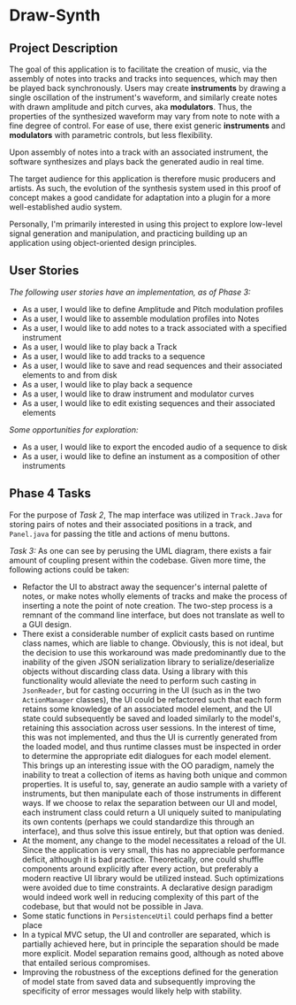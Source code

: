 # Draw-Synth

## Project Description

The goal of this application is to facilitate the creation of music,
via the assembly of notes into tracks and tracks into sequences, which may then be played back synchronously.
Users may create **instruments** by drawing a single oscillation of the instrument's waveform,
and similarly create notes with drawn amplitude and pitch curves, aka **modulators**.
Thus, the properties of the synthesized waveform may vary from note to note with a fine degree of control.
For ease of use, there exist generic **instruments** and **modulators** with parametric controls, but less flexibility.

Upon assembly of notes into a track with an associated instrument,
the software synthesizes and plays back the generated audio in real time.

The target audience for this application is therefore music producers and artists.
As such, the evolution of the synthesis system used in this proof of concept makes a good candidate for
adaptation into a plugin for a more well-established audio system.

Personally, I'm primarily interested in using this project to explore low-level signal generation and manipulation,
and practicing building up an application using object-oriented design principles.

## User Stories

*The following user stories have an implementation, as of Phase 3:*

- As a user, I would like to define Amplitude and Pitch modulation profiles
- As a user, I would like to assemble modulation profiles into Notes 
- As a user, I would like to add notes to a track associated with a specified instrument
- As a user, I would like to play back a Track
- As a user, I would like to add tracks to a sequence
- As a user, I would like to save and read sequences and their associated elements to and from disk
- As a user, I would like to play back a sequence
- As a user, I would like to draw instrument and modulator curves
- As a user, I would like to edit existing sequences and their associated elements

*Some opportunities for exploration:*

- As a user, I would like to export the encoded audio of a sequence to disk
- As a user, i would like to define an instument as a composition of other instruments

## Phase 4 Tasks
For the purpose of *Task 2*, The map interface was utilized in `Track.Java` for storing pairs of notes and their
associated positions in a track, and `Panel.java` for passing the title and actions of menu buttons.

*Task 3:* As one can see by perusing the UML diagram,
there exists a fair amount of coupling present within the codebase.
Given more time, the following actions could be taken:
 - Refactor the UI to abstract away the sequencer's internal palette of notes,
 or make notes wholly elements of tracks and make the process of inserting a note the point of note creation.
 The two-step process is a remnant of the command line interface, but does not translate as well to a GUI design.
 - There exist a considerable number of explicit casts based on runtime class names, which are liable to change.
 Obviously, this is not ideal, but the decision to use this workaround was made predominantly due to the inability of
 the given JSON serialization library to serialize/deserialize objects without discarding class data.
 Using a library with this functionality would alleviate the need to perform such casting in `JsonReader`,
 but for casting occurring in the UI (such as in the two `ActionManager` classes),
  the UI could be refactored such that each form retains some knowledge of an
 associated model element, and the UI state could subsequently be saved and loaded similarly to the model's,
 retaining this association across user sessions. In the interest of time, this was not implemented,
 and thus the UI is currently generated from the loaded model, and thus runtime classes must be inspected in order
 to determine the appropriate edit dialogues for each model element.
 This brings up an interesting issue with the OO paradigm, namely the inability to treat a collection of items
 as having both unique and common properties. It is useful to, say, generate an audio sample with a variety of
 instruments, but then manipulate each of those instruments in different ways.
 If we choose to relax the separation between our UI and model, each instrument class could return a UI uniquely
 suited to manipulating its own contents (perhaps we could standardize this through an interface),
 and thus solve this issue entirely, but that option was denied.
 - At the moment, any change to the model necessitates a reload of the UI. Since the application is very small,
 this has no appreciable performance deficit, although it is bad practice.
 Theoretically, one could shuffle components around explicitly after every action,
 but preferably a modern reactive UI library would be utilized instead.
 Such optimizations were avoided due to time constraints.
 A declarative design paradigm would indeed work well in reducing complexity of this part of the codebase,
 but that would not be possible in Java.
 - Some static functions in `PersistenceUtil` could perhaps find a better place
 - In a typical MVC setup, the UI and controller are separated, which is partially achieved here, but in principle
 the separation should be made more explicit. Model separation remains good,
 although as noted above that entailed serious compromises.
 - Improving the robustness of the exceptions defined for the generation of model state from saved data and
 subsequently improving the specificity of error messages would likely help with stability.